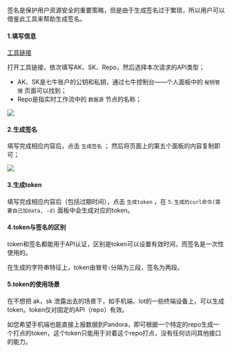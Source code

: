 签名是保护用户资源安全的重要策略，但是由于生成签名过于繁琐，所以用户可以借鉴此工具来帮助生成签名。

#### 1.填写信息

[工具链接](http://pandora-toolkits.qiniu.com/auth)

打开工具链接，依次填写AK、SK、Repo，然后选择本次请求的API类型；

* AK、SK是七牛账户的公钥和私钥，通过七牛控制台——个人面板中的 `秘钥管理` 页面可以找到；
* Repo是指实时工作流中的 `数据源` 节点的名称；

![](https://pandora-kibana.qiniu.com/akutil1.png)

#### 2.生成签名

填写完成相应内容后，点击 `生成签名` ；
然后将页面上的第五个面板的内容复制即可；

![](https://pandora-kibana.qiniu.com/akutil2.png)

#### 3.生成token

填写完成相应内容后（包括过期时间），点击 `生成token` ，在 `5.生成的curl命令(需要自己加data, -d)` 面板中会生成对应的token。

#### 4.token与签名的区别

token和签名都能用于API认证，区别是token可以设置有效时间，而签名是一次性使用的。

在生成的字符串特征上，token由冒号`:`分隔为三段，签名为两段。

#### 5.token的使用场景

在不想把 ak，sk 泄露出去的场景下，如手机端、lot的一些终端设备上，可以生成token。token仅对固定的API（repo）有效。

如您希望手机端也能直接上报数据到Pandora，即可根据一个特定的repo生成一个打点的token，这个token只能用于对着这个repo打点，没有任何访问其他接口的能力。